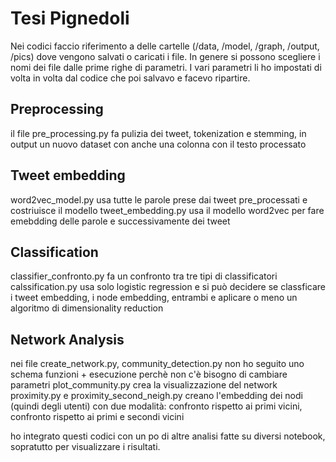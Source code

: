 # Tesi Pignedoli

Nei codici faccio riferimento a delle cartelle (/data, /model, /graph, /output, /pics) dove vengono salvati o caricati i file. In genere si possono scegliere i nomi dei file dalle prime righe di parametri. 
I vari parametri li ho impostati di volta in volta dal codice che poi salvavo e facevo ripartire.

## Preprocessing
il file pre_processing.py fa pulizia dei tweet, tokenization e stemming, in output un nuovo dataset con anche una colonna con il testo processato

## Tweet embedding
word2vec_model.py usa tutte le parole prese dai tweet pre_processati e costriuisce il modello
tweet_embedding.py usa il modello word2vec per fare emebdding delle parole e successivamente dei tweet

## Classification
classifier_confronto.py fa un confronto tra tre tipi di classificatori
calssification.py usa solo logistic regression e si può decidere se classficare i tweet embedding, i node embedding, entrambi e aplicare o meno un algoritmo di dimensionality reduction

## Network Analysis
nei file create_network.py, community_detection.py non ho seguito uno schema funzioni + esecuzione perchè non c'è bisogno di cambiare parametri
plot_community.py crea la visualizzazione del network
proximity.py e proximity_second_neigh.py creano l'embedding dei nodi (quindi degli utenti) con due modalità: confronto rispetto ai primi vicini, confronto rispetto ai primi e secondi vicini

ho integrato questi codici con un po di altre analisi fatte su diversi notebook, sopratutto per visualizzare i risultati.

